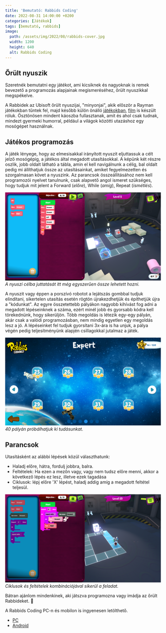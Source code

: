 ```yaml
---
title: 'Bemutató: Rabbids Coding'
date: 2022-08-31 14:00:00 +0200
categories: [Játékok]
tags: [bemutató, rabbids]
image:
  path: /assets/img/2022/08/rabbids-cover.jpg
  width: 1200
  height: 640
  alt: Rabbids Coding
---
```


## Őrült nyuszik

Szeretnék bemutatni egy játékot, ami kicsiknek és nagyoknak is remek bevezető a programozás alapjainak megismeréséhez, őrült nyuszikkal megspékelve.

A Rabbidek az Ubisoft őrült nyuszijai, "minyonjai", akik először a Rayman játékokban tűntek fel, majd később külön önálló [játékokban](https://en.wikipedia.org/wiki/Rabbids#Games), [film](https://www.imdb.com/title/tt15310736/) is készült róluk. Ösztönösen mindent káoszba fullasztanak, amit és ahol csak tudnak, mindezt gyermeki humorral, például a világok közötti utazáshoz egy mosógépet használnak.

## Játékos programozás

A játék lényege, hogy az elmesisakkal irányított nyuszit eljuttassuk a célt jelző mosógépig, a játékos által megadott utasításokkal.
A képünk két részre oszlik, jobb oldalt látható a tábla, amin el kell navigálnunk a célig, bal oldalt pedig mi állíthatjuk össze az utasításainkat, amiket fegyelmezetten és szorgalmasan követ a nyuszink. Az parancsok összeállításához nem kell programozói nyelvet tanulnunk, csak alapvető angol ismeret szükséges, hogy tudjuk mit jelent a Forward (*előre*), While (*amíg*), Repeat (*ismétlés*).

![A nyuszi célba juttatását itt még egyszerűen össze lehet hozni.](/assets/img/2022/08/rc-08.png)_A nyuszi célba juttatását itt még egyszerűen össze lehetett hozni._

A nyuszit vagy éppen a porszívó robotot a lejátszás gombbal tudjuk elindítani, sikertelen utasítás esetén rögtön újrakezdhetjük és építhetjük újra a "kódunkat". Az egyre összetettebb pályákon nagyobb kihívást fog adni a megadott lépéseinknek a száma, ezért minél jobb és gyorsabb kódra kell törekednünk, hogy sikerüljön. Több megoldás is létezik egy-egy pályán, akár csak a valódi programozásban, nem mindig egyetlen egy megoldás lesz a jó. A lépéseinket fel tudjuk gyorsítani 3x-ára is ha unjuk, a pálya végén pedig teljesítményünk alapjén csillagokkal jutalmaz a játék.

![40 rövid pályán próbálhatju ki magunkat](/assets/img/2022/08/rc-levels.png)_40 pályán próbálhatjuk ki tudásunkat._

## Parancsok
Utasításként az alábbi lépések közül választhatunk:
- Haladj előre, hátra, fordulj jobbra, balra.
- Feltételek: Ha ezen a mezőn vagy, vagy nem tudsz előre menni, akkor a következő lépés ez lesz, illetve ezek tagadása
- Ciklusok: lépj előre 'X' lépést, haladj addig amíg a megadott feltétel teljesül.

![Ciklusok és feltételek kombinációjával sikerül a feladat.](/assets/img/2022/08/rc-25.png)_Ciklusok és feltételek kombinációjával sikerül a feladat._

Bátran ajánlom mindenkinek, aki játszva programozna vagy imádja az őrült Rabbideket. 🙂

A Rabbids Coding PC-n és mobilon is ingyenesen letölthető.
- [PC](https://store.ubi.com/us/game/?lang=en_US&pid=5d96f9b05cdf9a2eacdf68cb&dwvar_5d96f9b05cdf9a2eacdf68cb_Platform=pcdl&edition=Free%20to%20play&source=detail)
- [Android](https://play.google.com/store/apps/details?id=com.Ubisoft.Rabbids.Coding)
